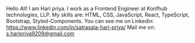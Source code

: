 Hello All! I am Hari priya.
 I work as a Frontend Engineer at Konfhub technologies, LLP.
 My skills are: HTML, CSS, JavaScript, React, TypeScript, Bootstrap, Styled-Components.
 You can see me on Linkedin: https://www.linkedin.com/in/satrasala-hari-priya/ 
 Mail me on: s.haripriya9209@gmail.com
